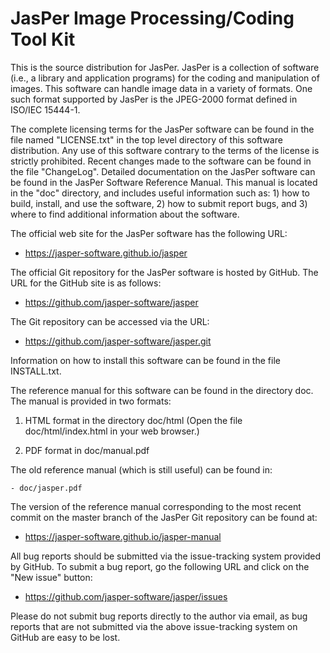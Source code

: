 JasPer Image Processing/Coding Tool Kit
=======================================

This is the source distribution for JasPer.  JasPer is a collection of software
(i.e., a library and application programs) for the coding and manipulation
of images.  This software can handle image data in a variety of formats.
One such format supported by JasPer is the JPEG-2000 format defined in
ISO/IEC 15444-1.

The complete licensing terms for the JasPer software can be found in the file
named "LICENSE.txt" in the top level directory of this software distribution.
Any use of this software contrary to the terms of the license is strictly
prohibited.  Recent changes made to the software can be found in the file
"ChangeLog".  Detailed documentation on the JasPer software can be found
in the JasPer Software Reference Manual.  This manual is located in the
"doc" directory, and includes useful information such as: 1) how to build,
install, and use the software, 2) how to submit report bugs, and 3) where
to find additional information about the software.

The official web site for the JasPer software has the following URL:

  - https://jasper-software.github.io/jasper

The official Git repository for the JasPer software is hosted by GitHub.
The URL for the GitHub site is as follows:

  - https://github.com/jasper-software/jasper

The Git repository can be accessed via the URL:

  - https://github.com/jasper-software/jasper.git

Information on how to install this software can be found in the file
INSTALL.txt.

The reference manual for this software can be found in the directory doc.
The manual is provided in two formats:

  1. HTML format in the directory doc/html
     (Open the file doc/html/index.html in your web browser.)

  2. PDF format in doc/manual.pdf

The old reference manual (which is still useful) can be found in:

    - doc/jasper.pdf

The version of the reference manual corresponding to the most recent commit
on the master branch of the JasPer Git repository can be found at:

  - https://jasper-software.github.io/jasper-manual

All bug reports should be submitted via the issue-tracking system provided
by GitHub.  To submit a bug report, go the following URL and click on the
"New issue" button:

  - https://github.com/jasper-software/jasper/issues

Please do not submit bug reports directly to the author via email, as bug
reports that are not submitted via the above issue-tracking system on GitHub
are easy to be lost.
